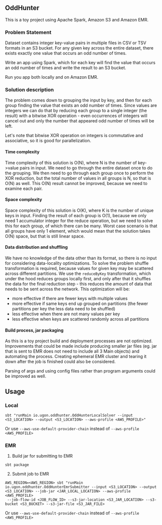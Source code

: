 ## OddHunter
This is a toy project using Apache Spark, Amazon S3 and Amazon EMR.

### Problem Statement
Dataset contains integer key-value pairs in multiple files in CSV or TSV formats in an S3 bucket. 
For any given key across the entire dataset, there exists exactly one value that occurs an odd number of times.

Write an app using Spark, which for each key will find the value that occurs an odd number of times and write the result
to an S3 bucket.

Run you app both locally and on Amazon EMR.

### Solution description
The problem comes down to grouping the input by key, and then for each group finding the value that 
exists an odd number of times. Since values are integers we can do that by reducing each group to a single integer 
(the result) with a bitwise XOR operation - even occurrences of integers will cancel out and only the number that appeared
odd number of times will be left.

Let's note that bitwise XOR operation on integers is commutative and associative, so it is good for parallelization.

#### Time complexity
Time complexity of this solution is O(N), where N is the number of key->value pairs in input. We need to go through the
entire dataset once to do the grouping. We then need to go through each group once to perform the XOR reduction, but the total
number of values in all groups is N, so that is O(N) as well. This O(N) result cannot be improved, because we need to examine each pair.

#### Space complexity
Space complexity of this solution is O(K), where K is the number of unique keys in input. Finding the result of each 
group is O(1), because we only need 1 accumulator integer for the reduce operation, but we need to solve this for each group,
of which there can be many. Worst case scenario is that all groups have only 1 element, which would mean that the solution 
takes O(N) space, but that is still linear space.

#### Data distribution and shuffling
We have no knowledge of the data other than its format, so there is no input for considering data-locality optimizations. 
To solve the problem shuffle transformation is required, because values for given key may be scattered across different 
partitions. We use the `reduceByKey` transformation, which under the hood reduces groups locally first, and only after that 
it shuffles the data for the final reduction step - this reduces the amount of data that needs to be sent across the network. 
This optimization will be:
* more effective if there are fewer keys with multiple values
* more effective if same keys end up grouped on partitions (the fewer partitions per key the less data need to be shuffled)
* less effective when there are not many values per key
* less effective when keys are scattered randomly across all partitions
 
#### Build process, jar packaging
As this is a toy project build and deployment processes are not optimized. Improvements that could be made include 
producing smaller jar files (eg. jar that is sent to EMR does not need to include all 3 Main objects) and automating the 
process. Creating ephemeral EMR cluster and tearing it down after the job is finished could also be considered.

Parsing of args and using config files rather than program arguments could be improved as well.

## Usage

### Local
```
sbt "runMain io.ugon.oddhunter.OddHunterLocalSolver --input <S3_LOCATION> --output <S3_LOCATION> --aws-profile <AWS_PROFILE>" 
```
Or use `--aws-use-default-provider-chain` instead of `--aws-profile <AWS_PROFILE>`


### EMR
1. Build jar for submitting to EMR
```
sbt package
```

2. Submit job to EMR
```
AWS_REGION=<AWS_REGION> sbt "runMain io.ugon.oddhunter.OddHunterEmrSubmitter --input <S3_LOCATION> --output <S3_LOCATION> --job-jar <JAR_LOCAL_LOCATION> --aws-profile <AWS_PROFILE> 
 --job-flow-id <JOB_FLOW_ID> --s3-jar-location <S3_JAR_LOCATION> --s3-bucket <S3_BUCKET> --s3-jar-file <S3_JAR_FILE>
```
Or use `--aws-use-default-provider-chain` instead of `--aws-profile <AWS_PROFILE>`


